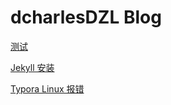 # dcharlesDZL Blog

[测试](post/test1.md)

[Jekyll 安装](post/JekyllInstallation.md) 

[Typora Linux 报错](post/TyporaLinuxInstallationError.md) 







